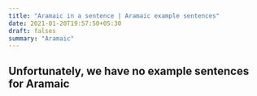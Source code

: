 ```yaml
---
title: "Aramaic in a sentence | Aramaic example sentences"
date: 2021-01-20T19:57:50+05:30
draft: falses
summary: "Aramaic"
---
```

## Unfortunately, we have no example sentences for Aramaic                 
